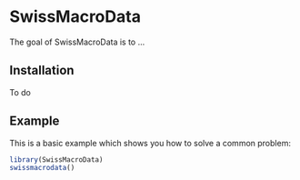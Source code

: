 
# SwissMacroData

<!-- badges: start -->
<!-- badges: end -->

The goal of SwissMacroData is to ...

## Installation

To do


## Example

This is a basic example which shows you how to solve a common problem:

``` r
library(SwissMacroData)
swissmacrodata()
```



